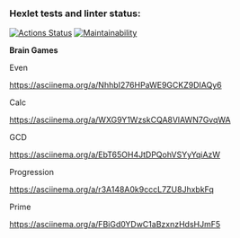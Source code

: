 ### Hexlet tests and linter status:
[![Actions Status](https://github.com/Ksandra91/java-project-61/actions/workflows/hexlet-check.yml/badge.svg)](https://github.com/Ksandra91/java-project-61/actions)
[![Maintainability](https://api.codeclimate.com/v1/badges/7788f1dd45a96ff2a08c/maintainability)](https://codeclimate.com/github/Ksandra91/java-project-61/maintainability)

**Brain Games**

Even

https://asciinema.org/a/NhhbI276HPaWE9GCKZ9DIAQy6

Calc

https://asciinema.org/a/WXG9Y1WzskCQA8VlAWN7GvqWA

GCD

https://asciinema.org/a/EbT65OH4JtDPQohVSYyYqiAzW

Progression

https://asciinema.org/a/r3A148A0k9cccL7ZU8JhxbkFq

Prime

https://asciinema.org/a/FBiGd0YDwC1aBzxnzHdsHJmF5



